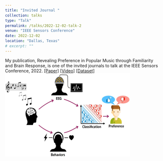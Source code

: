 ```yaml
---
title: "Invited Journal "
collection: talks
type: "Talk"
permalink: /talks/2022-12-02-talk-2
venue: "IEEE Sensors Conference"
date: 2022-12-02
location: "Dallas, Texas"
# excerpt: ""
---
```


My publication, Revealing Preference in Popular Music through Familiarity and Brain Response, is one of the invited journals to talk at the IEEE Sensors Conference, 2022. [[Paper]](https://ieeexplore.ieee.org/document/9402806) [[Video]](https://youtu.be/jdnipFzvos4) [[Dataset]](https://github.com/IoBT-VISTEC/MUSEC) <br/><img src='/images/graphical_abstract_ieeesj.jpg' alt='graphical_abs_revealing' style="height: 275px; width:410px;">